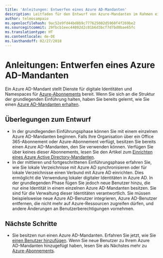 ```yaml
---
title: 'Anleitungen: Entwerfen eines Azure AD-Mandanten'
description: Leitfaden für den Entwurf von Azure-Mandanten im Rahmen einer Strategie für die grundlegende Cloudeinführung
author: telmosampaio
ms.openlocfilehash: 9ac52e9fd44bd8b9c777625002d5960f4f269be2
ms.sourcegitcommit: 29fbcb1eec44802d2c01b6d3bcf7d7bd0bae65fc
ms.translationtype: HT
ms.contentlocale: de-DE
ms.lasthandoff: 02/27/2018
---
```

# <a name="guidance-azure-ad-tenant-design"></a>Anleitungen: Entwerfen eines Azure AD-Mandanten

Ein Azure AD-Mandant stellt Dienste für digitale Identitäten und Namespaces für [Azure-Abonnements](subscription-explainer.md) bereit. Wenn Sie sich an die Struktur der grundlegenden Einführung halten, haben Sie bereits gelernt, wie Sie einen [Azure AD-Mandanten erhalten][how-to-get-aad-tenant]. 

## <a name="design-considerations"></a>Überlegungen zum Entwurf

- In der grundlegenden Einführungsphase können Sie mit einem einzelnen Azure AD-Mandanten beginnen. Falls Ihre Organisation über ein Office 365-Abonnement oder Azure-Abonnement verfügt, besitzen Sie bereits einen Azure AD-Mandanten, den Sie verwenden können. Verfügen Sie über keines dieser Abonnements, lesen Sie den Artikel zum [Einrichten eines Azure Active Directory-Mandanten][how-to-get-aad-tenant]. 
- In der mittleren und fortgeschrittenen Einführungsphase erfahren Sie, wie Sie lokale Verzeichnisse mit Azure AD synchronisieren oder für lokale Verzeichnisse einen Verbund mit Azure AD einrichten. Dies ermöglicht die Verwendung lokaler digitaler Identitäten in Azure AD. In der grundlegenden Phase fügen Sie jedoch neue Benutzer hinzu, die nur eine Identität in einem einzelnen Azure AD-Mandanten besitzen. Sie sind für die Verwaltung dieser Identitäten verantwortlich. Sie müssen beispielsweise neue Azure AD-Benutzer integrieren, Azure AD-Benutzer entfernen, die nicht mehr auf Azure-Ressourcen zugreifen dürfen, und andere Änderungen an Benutzerberechtigungen vornehmen.

## <a name="next-steps"></a>Nächste Schritte

* Sie besitzen nun einen Azure AD-Mandanten. Erfahren Sie jetzt, wie Sie [einen Benutzer hinzufügen][azure-ad-add-user]. Wenn Sie neue Benutzer zu Ihrem Azure AD-Mandanten hinzugefügt haben, lesen Sie als Nächstes mehr zu [Azure-Abonnements](subscription-explainer.md).

<!-- Links -->

[azure-ad-add-user]: /azure/active-directory/add-users-azure-active-directory?toc=/azure/architecture/cloud-adoption-guide/toc.json
[docs-manage-azure-ad]: /azure/active-directory/active-directory-administer?toc=/azure/architecture/cloud-adoption-guide/toc.json
[docs-tenant]: /azure/active-directory/develop/active-directory-howto-tenant?toc=/azure/architecture/cloud-adoption-guide/toc.json
[docs-associate-subscription]: /azure/active-directory/active-directory-how-subscriptions-associated-directory?toc=/azure/architecture/cloud-adoption-guide/toc.json
[how-to-get-aad-tenant]: /azure/active-directory/develop/active-directory-howto-tenant?toc=/azure/architecture/cloud-adoption-guide/toc.json
